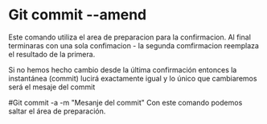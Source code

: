 # Git commit --amend 
Este comando utiliza el area de preparacion para la confirmacion. Al final terminaras con una sola confimacion - la segunda comfirmacion reemplaza el resultado de la primera.

Si no hemos hecho cambio desde la última confirmación entonces la instantánea (commit) lucirá exactamente igual y lo único que cambiaremos será el mesaje del commit

#Git commit -a -m "Mesanje del commit"
Con este comando podemos saltar el área de preparación.